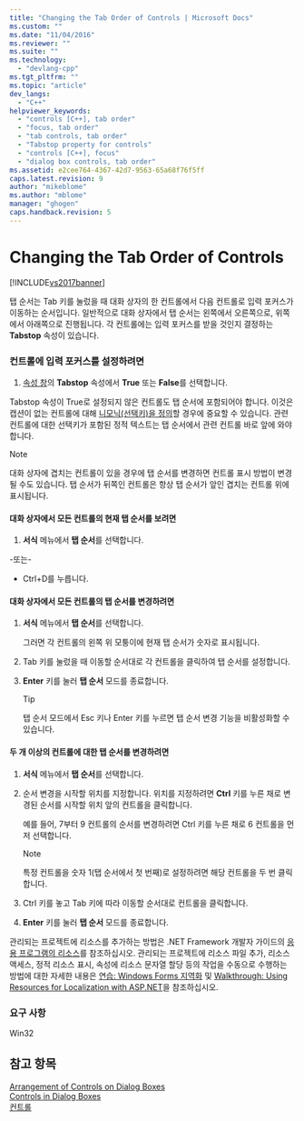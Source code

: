 ```yaml
---
title: "Changing the Tab Order of Controls | Microsoft Docs"
ms.custom: ""
ms.date: "11/04/2016"
ms.reviewer: ""
ms.suite: ""
ms.technology: 
  - "devlang-cpp"
ms.tgt_pltfrm: ""
ms.topic: "article"
dev_langs: 
  - "C++"
helpviewer_keywords: 
  - "controls [C++], tab order"
  - "focus, tab order"
  - "tab controls, tab order"
  - "Tabstop property for controls"
  - "controls [C++], focus"
  - "dialog box controls, tab order"
ms.assetid: e2cee764-4367-42d7-9563-65a68f76f5ff
caps.latest.revision: 9
author: "mikeblome"
ms.author: "mblome"
manager: "ghogen"
caps.handback.revision: 5
---
```

# Changing the Tab Order of Controls
[!INCLUDE[vs2017banner](../assembler/inline/includes/vs2017banner.md)]

탭 순서는 Tab 키를 눌렀을 때 대화 상자의 한 컨트롤에서 다음 컨트롤로 입력 포커스가 이동하는 순서입니다.  일반적으로 대화 상자에서 탭 순서는 왼쪽에서 오른쪽으로, 위쪽에서 아래쪽으로 진행됩니다.  각 컨트롤에는 입력 포커스를 받을 것인지 결정하는 **Tabstop** 속성이 있습니다.  
  
### 컨트롤에 입력 포커스를 설정하려면  
  
1.  [속성 창](../Topic/Properties%20Window.md)의 **Tabstop** 속성에서 **True** 또는 **False**를 선택합니다.  
  
 Tabstop 속성이 True로 설정되지 않은 컨트롤도 탭 순서에 포함되어야 합니다.  이것은 캡션이 없는 컨트롤에 대해 [니모닉\(선택키\)을 정의](../mfc/defining-mnemonics-access-keys.md)할 경우에 중요할 수 있습니다.  관련 컨트롤에 대한 선택키가 포함된 정적 텍스트는 탭 순서에서 관련 컨트롤 바로 앞에 와야 합니다.  
  
> [!NOTE]
>  대화 상자에 겹치는 컨트롤이 있을 경우에 탭 순서를 변경하면 컨트롤 표시 방법이 변경될 수도 있습니다.  탭 순서가 뒤쪽인 컨트롤은 항상 탭 순서가 앞인 겹치는 컨트롤 위에 표시됩니다.  
  
#### 대화 상자에서 모든 컨트롤의 현재 탭 순서를 보려면  
  
1.  **서식** 메뉴에서 **탭 순서**를 선택합니다.  
  
 \-또는\-  
  
-   Ctrl\+D를 누릅니다.  
  
#### 대화 상자에서 모든 컨트롤의 탭 순서를 변경하려면  
  
1.  **서식** 메뉴에서 **탭 순서**를 선택합니다.  
  
     그러면 각 컨트롤의 왼쪽 위 모퉁이에 현재 탭 순서가 숫자로 표시됩니다.  
  
2.  Tab 키를 눌렀을 때 이동할 순서대로 각 컨트롤을 클릭하여 탭 순서를 설정합니다.  
  
3.  **Enter** 키를 눌러 **탭 순서** 모드를 종료합니다.  
  
    > [!TIP]
    >  탭 순서 모드에서 Esc 키나 Enter 키를 누르면 탭 순서 변경 기능을 비활성화할 수 있습니다.  
  
#### 두 개 이상의 컨트롤에 대한 탭 순서를 변경하려면  
  
1.  **서식** 메뉴에서 **탭 순서**를 선택합니다.  
  
2.  순서 변경을 시작할 위치를 지정합니다.  위치를 지정하려면 **Ctrl** 키를 누른 채로 변경된 순서를 시작할 위치 앞의 컨트롤을 클릭합니다.  
  
     예를 들어, 7부터 9 컨트롤의 순서를 변경하려면 Ctrl 키를 누른 채로 6 컨트롤을 먼저 선택합니다.  
  
    > [!NOTE]
    >  특정 컨트롤을 숫자 1\(탭 순서에서 첫 번째\)로 설정하려면 해당 컨트롤을 두 번 클릭합니다.  
  
3.  Ctrl 키를 놓고 Tab 키에 따라 이동할 순서대로 컨트롤을 클릭합니다.  
  
4.  **Enter** 키를 눌러 **탭 순서** 모드를 종료합니다.  
  
 관리되는 프로젝트에 리소스를 추가하는 방법은 .NET Framework 개발자 가이드의 [응용 프로그램의 리소스](../Topic/Resources%20in%20Desktop%20Apps.md)를 참조하십시오. 관리되는 프로젝트에 리소스 파일 추가, 리소스 액세스, 정적 리소스 표시, 속성에 리소스 문자열 할당 등의 작업을 수동으로 수행하는 방법에 대한 자세한 내용은 [연습: Windows Forms 지역화](http://msdn.microsoft.com/ko-kr/9a96220d-a19b-4de0-9f48-01e5d82679e5) 및 [Walkthrough: Using Resources for Localization with ASP.NET](../Topic/Walkthrough:%20Using%20Resources%20for%20Localization%20with%20ASP.NET.md)을 참조하십시오.  
  
### 요구 사항  
 Win32  
  
## 참고 항목  
 [Arrangement of Controls on Dialog Boxes](../mfc/arrangement-of-controls-on-dialog-boxes.md)   
 [Controls in Dialog Boxes](../mfc/controls-in-dialog-boxes.md)   
 [컨트롤](../mfc/controls-mfc.md)